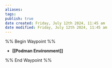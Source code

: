 ```yaml
---
aliases: 
tags: 
publish: true
date created: Friday, July 12th 2024, 11:45 am
date modified: Friday, July 12th 2024, 11:45 am
---
```

%% Begin Waypoint %%
- **[[Podman Environment]]**

%% End Waypoint %%